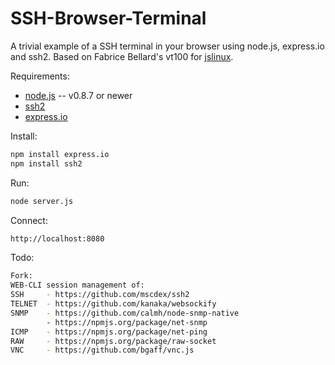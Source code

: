 SSH-Browser-Terminal
====================

A trivial example of a SSH terminal in your browser using node.js, express.io and ssh2. Based on Fabrice
Bellard's vt100 for [jslinux](http://bellard.org/jslinux/).


Requirements:

* [node.js](http://nodejs.org/) -- v0.8.7 or newer
* [ssh2](https://github.com/mscdex/ssh2)
* [express.io](https://github.com/techpines/express.io)

Install:
```bash
npm install express.io
npm install ssh2
```
Run:
```bash
node server.js
```
Connect:
```bash
http://localhost:8080
```

Todo:
```bash
Fork:
WEB-CLI session management of:
SSH     - https://github.com/mscdex/ssh2
TELNET  - https://github.com/kanaka/websockify 
SNMP    - https://github.com/calmh/node-snmp-native
        - https://npmjs.org/package/net-snmp
ICMP    - https://npmjs.org/package/net-ping
RAW     - https://npmjs.org/package/raw-socket
VNC     - https://github.com/bgaff/vnc.js
```
